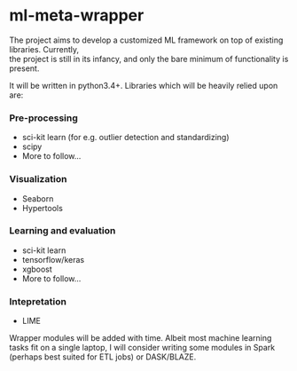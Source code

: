 # ml-meta-wrapper
The project aims to develop a customized ML framework on top of existing libraries. Currently,  
the project is still in its infancy, and only the bare minimum of functionality is present.


It will be written in python3.4+. Libraries which will be heavily relied upon are:

### Pre-processing
* sci-kit learn (for e.g. outlier detection and standardizing)
* scipy
* More to follow...

### Visualization
* Seaborn
* Hypertools

### Learning and evaluation
* sci-kit learn
* tensorflow/keras
* xgboost
* More to follow...

### Intepretation
* LIME

Wrapper modules will be added with time. Albeit most machine learning tasks fit on a single laptop, I will consider writing some modules in Spark (perhaps best suited for ETL jobs) or DASK/BLAZE. 
